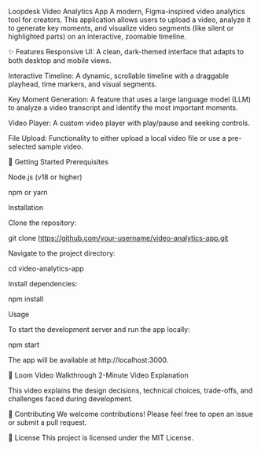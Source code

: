 Loopdesk Video Analytics App
A modern, Figma-inspired video analytics tool for creators. This application allows users to upload a video, analyze it to generate key moments, and visualize video segments (like silent or highlighted parts) on an interactive, zoomable timeline.

✨ Features
Responsive UI: A clean, dark-themed interface that adapts to both desktop and mobile views.

Interactive Timeline: A dynamic, scrollable timeline with a draggable playhead, time markers, and visual segments.

Key Moment Generation: A feature that uses a large language model (LLM) to analyze a video transcript and identify the most important moments.

Video Player: A custom video player with play/pause and seeking controls.

File Upload: Functionality to either upload a local video file or use a pre-selected sample video.

🚀 Getting Started
Prerequisites

Node.js (v18 or higher)

npm or yarn

Installation

Clone the repository:

git clone https://github.com/your-username/video-analytics-app.git

Navigate to the project directory:

cd video-analytics-app

Install dependencies:

npm install

Usage

To start the development server and run the app locally:

npm start

The app will be available at http://localhost:3000.

🎥 Loom Video Walkthrough
2-Minute Video Explanation

This video explains the design decisions, technical choices, trade-offs, and challenges faced during development.

🤝 Contributing
We welcome contributions! Please feel free to open an issue or submit a pull request.

📄 License
This project is licensed under the MIT License.